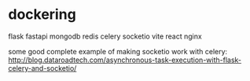 # dockering
flask fastapi mongodb redis celery socketio vite react nginx

some good complete example of making socketio work with celery:
http://blog.dataroadtech.com/asynchronous-task-execution-with-flask-celery-and-socketio/